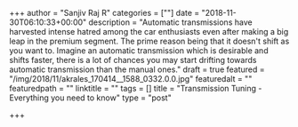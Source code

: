 +++
author = "Sanjiv Raj R"
categories = [""]
date = "2018-11-30T06:10:33+00:00"
description = "Automatic transmissions have harvested intense hatred among the car enthusiasts even after making a big leap in the premium segment. The prime reason being that it doesn't shift as you want to. Imagine an automatic transmission which is desirable and shifts faster, there is a lot of chances you may start drifting towards automatic transmission than the manual ones."
draft = true
featured = "/img/2018/11/akrales_170414__1588_0332.0.0.jpg"
featuredalt = ""
featuredpath = ""
linktitle = ""
tags = []
title = "Transmission Tuning - Everything you need to know"
type = "post"

+++
